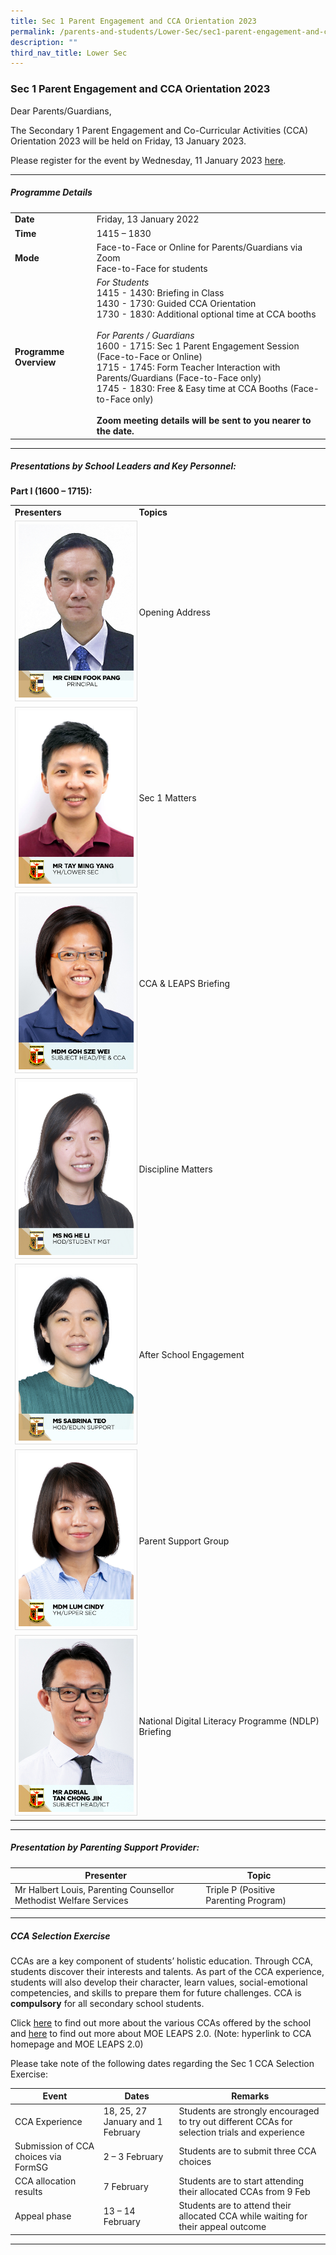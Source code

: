 ```yaml
---
title: Sec 1 Parent Engagement and CCA Orientation 2023
permalink: /parents-and-students/Lower-Sec/sec1-parent-engagement-and-cca-orientation2023/
description: ""
third_nav_title: Lower Sec
---
```

### Sec 1 Parent Engagement and CCA Orientation 2023


Dear Parents/Guardians,

The Secondary 1 Parent Engagement and Co-Curricular Activities (CCA) Orientation 2023 will be held on Friday, 13 January 2023.

Please register for the event by Wednesday, 11 January 2023 [here](https://go.gov.sg/s1-pes-cca-2023).

<hr>

##### Programme Details

<table>
  <tbody><tr>
    <td><b>Date</b></td>
    <td>Friday, 13 January 2022</td>
  </tr>
 <tr>
    <td><b>Time</b></td>
    <td>1415 – 1830</td>
  </tr>
 <tr>
    <td><b>Mode</b></td>
    <td>Face-to-Face or Online for Parents/Guardians via Zoom<br>Face-to-Face for students
</td>
  </tr>
 <tr>
    <td><b>Programme Overview</b></td>
	 <td><i>For Students</i><br>1415 - 1430: Briefing in Class<br>1430 - 1730: Guided CCA Orientation<br>1730 - 1830: Additional optional time at CCA booths<br><br><i>For Parents / Guardians</i><br>1600 - 1715: Sec 1 Parent Engagement Session (Face-to-Face or Online)<br>1715 - 1745: Form Teacher Interaction with Parents/Guardians (Face-to-Face only)<br>1745 - 1830: Free &amp; Easy time at CCA Booths
		 (Face-to-Face only)<br><br><b>Zoom meeting details will be 
sent to you nearer to the date. 
</b>
</td>
  </tr>
</tbody>
</table>

<hr>

##### Presentations by School Leaders and Key Personnel:

**Part I (1600 – 1715):**

<table>
  <tbody><tr>
    <td><b>Presenters</b></td>
		<td><b>Topics</b></td>
  </tr>
	  <tr>
    <td><img src="/images/School%20Steering%20Committee/Chen%20Fook%20Pang.jpg" style="width:200px; border:0.5px solid Gainsboro; padding: 5px; Align: Left">
		</td><td>Opening Address</td>
  </tr>
		  <tr>
    <td><img src="/images/School%20Steering%20Committee/Mr%20Tay%20Ming%20Yang.png" style="width:200px; border:0.5px solid Gainsboro; padding: 5px; Align: Left">
		</td><td>Sec 1 Matters</td>
  </tr>
			<tr>
    <td><img src="/images/School%20Steering%20Committee/Goh%20Sze%20Wei.jpg" style="width:200px; border:0.5px solid Gainsboro; padding: 5px; Align: Left">
		</td><td>CCA & LEAPS Briefing</td>
  </tr>
			<tr>
    <td><img src="/images/School%20Steering%20Committee/Ng%20He%20Li.jpg" style="width:200px; border:0.5px solid Gainsboro; padding: 5px; Align: Left">
		</td><td>Discipline Matters</td>
  </tr>
		<tr>
    <td><img src="/images/School%20Steering%20Committee/Teo%20Wei%20Ping%20Sabrina.jpg" style="width:200px; border:0.5px solid Gainsboro; padding: 5px; Align: Left">
		</td><td>After School Engagement</td>
  </tr>
		<tr>
    <td><img src="/images/School%20Steering%20Committee/Lum%20Cindy.jpg" style="width:200px; border:0.5px solid Gainsboro; padding: 5px; Align: Left">
		</td><td>Parent Support Group</td>
  </tr>
		<tr>
    <td><img src="/images/School%20Steering%20Committee/Adrial%20Tan%20Chong%20Jin.jpg" style="width:200px; border:0.5px solid Gainsboro; padding: 5px; Align: Left">
		</td><td>National Digital Literacy Programme (NDLP) Briefing</td>
  </tr>
</tbody></table>
<hr>

##### Presentation by Parenting Support Provider:


|Presenter|Topic||
| -------- | -------- | -------- |
|Mr Halbert Louis, Parenting Counsellor Methodist Welfare Services|Triple P (Positive Parenting Program)||

<hr>

##### CCA Selection Exercise

CCAs are a key component of students’ holistic education. Through CCA, students discover their interests and talents. As part of the CCA experience, students will also develop their character, learn values, social-emotional competencies, and skills to prepare them for future challenges. CCA is **compulsory** for all secondary school students.

Click [here](https://serangoonsec.moe.edu.sg/student-development/co-curricular-activities) to find out more about the various CCAs offered by the school and [here](https://www.moe.gov.sg/programmes/cca/leaps2-0) to find out more about MOE LEAPS 2.0. (Note: hyperlink to CCA homepage and MOE LEAPS 2.0)

Please take note of the following dates regarding the Sec 1 CCA Selection Exercise:


|Event|Dates|Remarks|
| -------- | -------- | -------- |
|CCA Experience|18, 25, 27 January and 1 February|Students are strongly encouraged to try out different CCAs for selection trials and experience|
|Submission of CCA choices via FormSG|2 – 3 February|Students are to submit three CCA choices|
|CCA allocation results|7 February|Students are to start attending their allocated CCAs from 9 Feb|
|Appeal phase|13 – 14 February|Students are to attend their allocated CCA while waiting for their appeal outcome|

<hr>